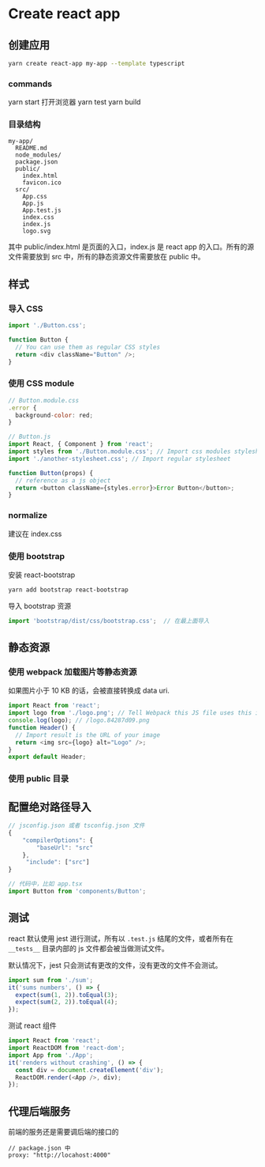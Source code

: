 # Create react app

<!--
ID: 42aca8c8-f885-4052-9a55-e13cf1523606
Status: draft
Date: 2019-12-05T00:00:00
Modified: 2020-05-28T14:09:32
wp_id: 1195
-->

## 创建应用

```bash
yarn create react-app my-app --template typescript
```

### commands

yarn start 打开浏览器
yarn test
yarn build

### 目录结构

```
my-app/
  README.md
  node_modules/
  package.json
  public/
    index.html
    favicon.ico
  src/
    App.css
    App.js
    App.test.js
    index.css
    index.js
    logo.svg
```

其中 public/index.html 是页面的入口，index.js 是 react app 的入口。所有的源文件需要放到 src 中，所有的静态资源文件需要放在 public 中。

## 样式

### 导入 CSS

```javascript
import './Button.css';

function Button {
  // You can use them as regular CSS styles
  return <div className="Button" />;
}
```

### 使用 CSS module

```javascript
// Button.module.css
.error {
  background-color: red;
}

// Button.js
import React, { Component } from 'react';
import styles from './Button.module.css'; // Import css modules stylesheet as styles
import './another-stylesheet.css'; // Import regular stylesheet

function Button(props) {
  // reference as a js object
  return <button className={styles.error}>Error Button</button>;
}
```

### normalize

建议在 index.css

### 使用 bootstrap

安装 react-bootstrap

```bash
yarn add bootstrap react-bootstrap
```

导入 bootstrap 资源

```javascript
import 'bootstrap/dist/css/bootstrap.css';  // 在最上面导入
```

## 静态资源

### 使用 webpack 加载图片等静态资源

如果图片小于 10 KB 的话，会被直接转换成 data uri.

```javascript
import React from 'react';
import logo from './logo.png'; // Tell Webpack this JS file uses this image
console.log(logo); // /logo.84287d09.png
function Header() {
  // Import result is the URL of your image
  return <img src={logo} alt="Logo" />;
}
export default Header;
```

### 使用 public 目录

## 配置绝对路径导入

```javascript
// jsconfig.json 或者 tsconfig.json 文件
{
    "compilerOptions": {
        "baseUrl": "src"
    },
     "include": ["src"]
}

// 代码中，比如 app.tsx
import Button from 'components/Button';
```

## 测试

react 默认使用 jest 进行测试，所有以 `.test.js` 结尾的文件，或者所有在 `__tests__` 目录内部的 js 文件都会被当做测试文件。

默认情况下，jest 只会测试有更改的文件，没有更改的文件不会测试。

```javascript
import sum from './sum';
it('sums numbers', () => {
  expect(sum(1, 2)).toEqual(3);
  expect(sum(2, 2)).toEqual(4);
});
```

测试 react 组件

```javascript
import React from 'react';
import ReactDOM from 'react-dom';
import App from './App';
it('renders without crashing', () => {
  const div = document.createElement('div');
  ReactDOM.render(<App />, div);
});
```

## 代理后端服务

前端的服务还是需要调后端的接口的

```
// package.json 中
proxy: "http://locahost:4000"
```
